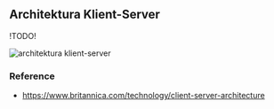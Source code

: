 ## Architektura Klient-Server

!TODO!

![architektura klient-server](https://miro.medium.com/max/284/1*4xX_WQQuD2u0PMK5bcWFkQ.png)

### Reference

* https://www.britannica.com/technology/client-server-architecture